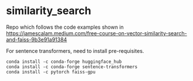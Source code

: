 # similarity_search
Repo which follows the code examples shown in https://jamescalam.medium.com/free-course-on-vector-similarity-search-and-faiss-9b3e91a91384

For sentence transformers, need to install pre-requisites.
   ```
   conda install -c conda-forge huggingface_hub
   conda install -c conda-forge sentence-transformers
   conda install -c pytorch faiss-gpu
   ```